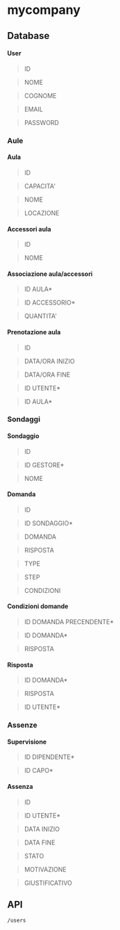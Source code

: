 # mycompany

## Database

#### User
> ID

> NOME

> COGNOME

> EMAIL

> PASSWORD

### Aule

#### Aula

> ID

> CAPACITA'

> NOME

> LOCAZIONE

#### Accessori aula

> ID

> NOME

#### Associazione aula/accessori

> ID AULA*

> ID ACCESSORIO*

> QUANTITA'

#### Prenotazione aula

> ID

> DATA/ORA INIZIO

> DATA/ORA FINE

> ID UTENTE*

> ID AULA*

### Sondaggi

#### Sondaggio

> ID

> ID GESTORE*

> NOME

#### Domanda

> ID

> ID SONDAGGIO*

> DOMANDA

> RISPOSTA

> TYPE

> STEP

> CONDIZIONI

#### Condizioni domande

> ID DOMANDA PRECENDENTE*

> ID DOMANDA*

> RISPOSTA

#### Risposta

> ID DOMANDA*

> RISPOSTA

> ID UTENTE*

### Assenze

#### Supervisione

> ID DIPENDENTE*

> ID CAPO*

#### Assenza

> ID

> ID UTENTE*

> DATA INIZIO

> DATA FINE

> STATO

> MOTIVAZIONE

> GIUSTIFICATIVO

## API
    /users



<!--stackedit_data:
eyJoaXN0b3J5IjpbMTE1MTkxMDA0NSwtMjQ4NDY4MjEzLDI3MD
YyNjY2OCwtMTMyODUzMDI0Nyw2NzAxNDE5NTMsLTk5NTgyODU1
NywtNTgzMDYyMjA4LC04NjY1ODQ3NjcsOTYyMzkxODQzLDEzNz
MyODc3MjksMTEzNTcwNzgyNywtMTYyOTg1MDU2Nyw4MDY4NTMx
NzRdfQ==
-->